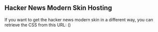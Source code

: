 ## Hacker News Modern Skin Hosting
If you want to get the hacker news modern skin in a different way, you can retrieve the CSS from this URL:
(<link rel="stylesheet" href="mystyle.css">)
